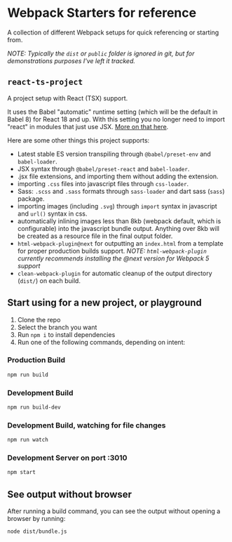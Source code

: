 # Webpack Starters for reference

A collection of different Webpack setups for quick referencing or starting from.

_NOTE: Typically the `dist` or `public` folder is ignored in git, but for demonstrations purposes I've left it tracked._

## `react-ts-project`

A project setup with React (TSX) support.

It uses the Babel "automatic" runtime setting (which will be the default in Babel 8) for React 18 and up. With this setting you no longer need to import "react" in modules that just use JSX. [More on that here](https://babeljs.io/blog/2020/03/16/7.9.0#a-new-jsx-transform-11154).

Here are some other things this project supports:

- Latest stable ES version transpiling through `@babel/preset-env` and `babel-loader`.
- JSX syntax through `@babel/preset-react` and `babel-loader`.
- .jsx file extensions, and importing them without adding the extension.
- importing `.css` files into javascript files through `css-loader`.
- Sass: `.scss` and `.sass` formats through `sass-loader` and dart sass (`sass`) package.
- importing images (including `.svg`) through `import` syntax in javascript and `url()` syntax in css.
- automatically inlining images less than 8kb (webpack default, which is configurable) into the javascript bundle output. Anything over 8kb will be created as a resource file in the final output folder.
- `html-webpack-plugin@next` for outputting an `index.html` from a template for proper production builds support. _NOTE: `html-webpack-plugin` currently recommends installing the @next version for Webpack 5 support_
- `clean-webpack-plugin` for automatic cleanup of the output directory (`dist/`) on each build.

## Start using for a new project, or playground

1. Clone the repo
2. Select the branch you want
3. Run `npm i` to install dependencies
4. Run one of the following commands, depending on intent:

### Production Build

```bash
npm run build
```

### Development Build

```bash
npm run build-dev
```

### Development Build, watching for file changes

```bash
npm run watch
```

### Development Server on port :3010

```bash
npm start
```

## See output without browser

After running a build command, you can see the output without opening a browser by running:

```bash
node dist/bundle.js
```

